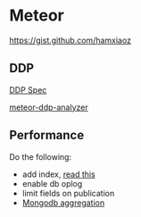 # Meteor

https://gist.github.com/hamxiaoz

## DDP
[DDP Spec](https://github.com/meteor/meteor/blob/devel/packages/ddp/DDP.md)

[meteor-ddp-analyzer](https://github.com/arunoda/meteor-ddp-analyzer)

## Performance

Do the following:
- add index, [read this](https://kadira.io/academy/meteor-performance-101/content/make-your-app-faster)
- enable db oplog
- limit fields on publication
- [Mongodb aggregation](http://docs.mongodb.org/manual/applications/aggregation/)

